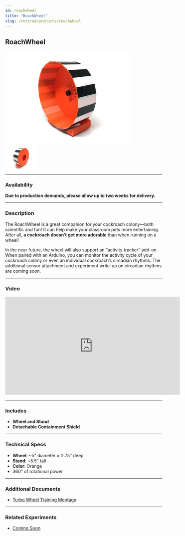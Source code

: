 ```yaml
---
id: roachwheel
title: "RoachWheel"
slug: /retired/products/roachwheel
---
```


## RoachWheel

![Cockroach Turbo Wheel](./img/RoachWheel_2016_product.jpg)  
[![Backside of Roach Wheel](./img/RoachWheel_2016_WhatsInTheBox_small.jpg)](./img/RoachWheel_2016_WhatsInTheBox.jpg)

---

### Availability

**Due to production demands, please allow up to two weeks for delivery.**

---

### Description

The RoachWheel is a great companion for your cockroach colony—both scientific
and fun! It can help make your classroom pets more entertaining. After all,
**a cockroach doesn’t get more adorable** than when running on a wheel!

In the near future, the wheel will also support an “activity tracker” add-on.
When paired with an Arduino, you can monitor the activity cycle of your
cockroach colony or even an individual cockroach’s circadian rhythms. The
additional sensor attachment and experiment write-up on circadian rhythms are
coming soon.

---

### Video

<iframe width="560" height="315" 
  src="https://www.youtube.com/embed/Dhq6hZhzFq8" 
  frameborder="0" allowfullscreen>
</iframe>

---

### Includes

- **Wheel and Stand**
- **Detachable Containment Shield**

---

### Technical Specs

- **Wheel**: ~5" diameter × 2.75" deep  
- **Stand**: ~5.5" tall  
- **Color**: Orange  
- 360° of rotational power

---

### Additional Documents

- [Turbo Wheel Training Montage](https://www.youtube.com/watch?v=Dhq6hZhzFq8&feature=youtu.be)

---

### Related Experiments

- [Coming Soon](#)
